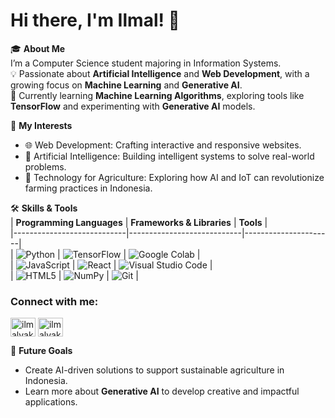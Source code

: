 # Hi there, I'm Ilmal! 👋  

🎓 **About Me**  
I’m a Computer Science student majoring in Information Systems.  
💡 Passionate about **Artificial Intelligence** and **Web Development**, with a growing focus on **Machine Learning** and **Generative AI**.  
🌱 Currently learning **Machine Learning Algorithms**, exploring tools like **TensorFlow** and experimenting with **Generative AI** models.  

🚀 **My Interests**  
- 🌐 Web Development: Crafting interactive and responsive websites.  
- 🤖 Artificial Intelligence: Building intelligent systems to solve real-world problems.  
- 🌾 Technology for Agriculture: Exploring how AI and IoT can revolutionize farming practices in Indonesia.

🛠️ **Skills & Tools**  
| **Programming Languages** | **Frameworks & Libraries** | **Tools**            |  
|----------------------------|----------------------------|----------------------|  
| ![Python](https://img.shields.io/badge/Python-3776AB?style=for-the-badge&logo=python&logoColor=white) | ![TensorFlow](https://img.shields.io/badge/TensorFlow-FF6F00?style=for-the-badge&logo=tensorflow&logoColor=white) | ![Google Colab](https://img.shields.io/badge/Google%20Colab-F9AB00?style=for-the-badge&logo=googlecolab&logoColor=white) |  
| ![JavaScript](https://img.shields.io/badge/JavaScript-F7DF1E?style=for-the-badge&logo=javascript&logoColor=black) | ![React](https://img.shields.io/badge/React-20232A?style=for-the-badge&logo=react&logoColor=61DAFB) | ![Visual Studio Code](https://img.shields.io/badge/Visual%20Studio%20Code-0078D4?style=for-the-badge&logo=visualstudiocode&logoColor=white) |  
| ![HTML5](https://img.shields.io/badge/HTML5-E34F26?style=for-the-badge&logo=html5&logoColor=white) | ![NumPy](https://img.shields.io/badge/NumPy-013243?style=for-the-badge&logo=numpy&logoColor=white) | ![Git](https://img.shields.io/badge/Git-F05032?style=for-the-badge&logo=git&logoColor=white) |  


<h3 align="left">Connect with me:</h3>
<p align="left">
<a href="https://linkedin.com/in/ilmalyakinn" target="blank"><img align="center" src="https://raw.githubusercontent.com/rahuldkjain/github-profile-readme-generator/master/src/images/icons/Social/linked-in-alt.svg" alt="ilmalyakinn" height="30" width="40" /></a>
<a href="https://instagram.com/ilmalyakinn_" target="blank"><img align="center" src="https://raw.githubusercontent.com/rahuldkjain/github-profile-readme-generator/master/src/images/icons/Social/instagram.svg" alt="ilmalyakinn_" height="30" width="40" /></a>
</p>


🌟 **Future Goals**  
- Create AI-driven solutions to support sustainable agriculture in Indonesia.  
- Learn more about **Generative AI** to develop creative and impactful applications. 
<!--
**ilmalyakinn/ilmalyakinn** is a ✨ _special_ ✨ repository because its `README.md` (this file) appears on your GitHub profile.
